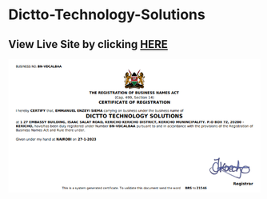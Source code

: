 # Dictto-Technology-Solutions <h2>View Live Site by clicking <a href="https://emmanuelenzeyi.github.io/Dictto-Technology-Solutions/">HERE</a></h2>
![alt text](BRS.png)

